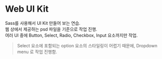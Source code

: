 # Web UI Kit  

Sass를 사용해서 UI Kit 만들어 보는 연습.  
웹 상에서 제공하는 psd 파일을 기준으로 작업 진행.  
여러 UI 중에 Button, Select, Radio, Checkbox, Input 요소까지만 작업.  

> Select 요소에 포함되는 option 요소의 스타일링이 어렵기 때문에, Dropdown menu 로 작업 진행함.  

